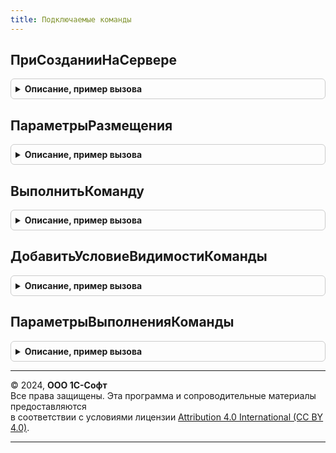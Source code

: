 ```yaml
---
title: Подключаемые команды
---
```



## ПриСозданииНаСервере
<details style="margin: 1em 0; padding: 0.5em; border: 1px solid #ccc; border-radius: 6px;">

<summary style="font-weight: bold; cursor: pointer;">Описание, пример вызова</summary>

```bsl

// Выводит подключенные команды в форме.
// Для вызова из обработчика формы ПриСозданииНаСервере.
//
// Если в форме несколько списков, то в обработчике формы ПриСозданииНаСервере
// следует разместить несколько вызовов этой процедуры с указанием параметра ПараметрыРазмещения.
// Параметр ПараметрыРазмещения также применяется, когда типы источников зависят от параметров открытия формы.
//
// Параметры:
//   Форма - ФормаКлиентскогоПриложения - форма, в которой необходимо разместить команды.
//   ПараметрыРазмещения - см. ПодключаемыеКоманды.ПараметрыРазмещения
//                       - Неопределено
//
Процедура ПриСозданииНаСервере(Форма, Знач ПараметрыРазмещения = Неопределено) Экспорт
```

Пример вызова
```bsl
ПодключаемыеКоманды.ПриСозданииНаСервере(Форма, ПараметрыРазмещения);
```
</details>

## ПараметрыРазмещения
<details style="margin: 1em 0; padding: 0.5em; border: 1px solid #ccc; border-radius: 6px;">

<summary style="font-weight: bold; cursor: pointer;">Описание, пример вызова</summary>

```bsl

// Конструктор одноименного параметра процедуры ПодключаемыеКоманды.ПриСозданииНаСервере.
//
// Возвращаемое значение:
//   Структура - параметры размещения подключаемых команд:
//       * Источники - ОписаниеТипов
//                   - Массив из ОбъектМетаданных - источники команд.
//           Используется для второстепенных списков, а также в формах объектов, не являющихся поставщиками
//           команд (обработки, общие формы).
//       * КоманднаяПанель - ГруппаФормы - командная панель или группа команд, в которой выводятся подменю.
//           Используется как родитель для создания подменю в случае их отсутствия.
//           Если не указан то в первую очередь ищется группа "ПодключаемыеКоманды".
//       * ПрефиксГрупп - Строка - добавка к именам подменю и имени командной панели.
//           Используется при необходимости префиксации групп с командами (в частности, когда в форме несколько таблиц).
//           В качестве префикса рекомендуется использовать имя таблицы формы, для которой выводятся команды.
//           Например, если ПрефиксГрупп = "СкладскиеДокументы" (имя второстепенной таблицы формы),
//           то используются подменю с именами "СкладскиеДокументыПодменюПечать", "СкладскиеДокументыПодменюОтчеты" и т.д.
//       * ВладелецКоманд - ДанныеФормыСтруктура, ТаблицаФормы - объект или элемент формы, для которого выводятся команды.
//
Функция ПараметрыРазмещения() Экспорт
```

Пример вызова
```bsl
Результат = ПодключаемыеКоманды.ПараметрыРазмещения() 
```
</details>

## ВыполнитьКоманду
<details style="margin: 1em 0; padding: 0.5em; border: 1px solid #ccc; border-radius: 6px;">

<summary style="font-weight: bold; cursor: pointer;">Описание, пример вызова</summary>

```bsl

// Обработчик команды формы, требующей контекстного вызова сервера.
//
// Параметры:
//   Форма - ФормаКлиентскогоПриложения - форма, из которой выполняется команда.
//   ПараметрыВызова - Структура
//   Источник - ТаблицаФормы
//            - ДанныеФормыСтруктура - объект или список формы с полем "Ссылка".
//   Результат - Структура - результат выполнения команды.
//
Процедура ВыполнитьКоманду(Знач Форма, Знач ПараметрыВызова, Знач Источник = Неопределено, Результат = Неопределено) Экспорт
```

Пример вызова
```bsl
ПодключаемыеКоманды.ВыполнитьКоманду(Форма, ПараметрыВызова, Источник, Результат);
```
</details>

## ДобавитьУсловиеВидимостиКоманды
<details style="margin: 1em 0; padding: 0.5em; border: 1px solid #ccc; border-radius: 6px;">

<summary style="font-weight: bold; cursor: pointer;">Описание, пример вызова</summary>

```bsl

// Задает условия видимости команды на форме в зависимости от контекста.
//
// Параметры:
//   Команда      - СтрокаТаблицыЗначений из см. УправлениеПечатью.СоздатьКоллекциюКомандПечати
//   Реквизит     - Строка                - имя реквизита объекта.
//   Значение     - Произвольный          - значение реквизита объекта. Параметр обязательный для всех видов
//                                          сравнения кроме Заполнено и НеЗаполнено.
//   ВидСравнения - ВидСравненияКомпоновкиДанных - вид сравнения значений.
//       Допустимо использовать следующие виды сравнения:
//         ВидСравненияКомпоновкиДанных.Равно,
//         ВидСравненияКомпоновкиДанных.НеРавно,
//         ВидСравненияКомпоновкиДанных.Заполнено,
//         ВидСравненияКомпоновкиДанных.НеЗаполнено,
//         ВидСравненияКомпоновкиДанных.ВСписке,
//         ВидСравненияКомпоновкиДанных.НеВСписке,
//         ВидСравненияКомпоновкиДанных.Больше,
//         ВидСравненияКомпоновкиДанных.Меньше,
//         ВидСравненияКомпоновкиДанных.БольшеИлиРавно,
//         ВидСравненияКомпоновкиДанных.МеньшеИлиРавно.
//       Значение по умолчанию - ВидСравненияКомпоновкиДанных.Равно.
//
Процедура ДобавитьУсловиеВидимостиКоманды(Команда, Реквизит, Значение = Неопределено, Знач ВидСравнения = Неопределено) Экспорт
```

Пример вызова
```bsl
ПодключаемыеКоманды.ДобавитьУсловиеВидимостиКоманды(Команда, Реквизит, Значение, ВидСравнения);
```
</details>

## ПараметрыВыполненияКоманды
<details style="margin: 1em 0; padding: 0.5em; border: 1px solid #ccc; border-radius: 6px;">

<summary style="font-weight: bold; cursor: pointer;">Описание, пример вызова</summary>

```bsl

// Свойства второго параметра обработчика подключаемой команды, выполняемой на сервере.
//
// Возвращаемое значение:
//  Структура:
//   * ОписаниеКоманды - Структура - состав свойств совпадает с колонками таблицы значений параметра Команды процедуры
///                                  ПодключаемыеКомандыПереопределяемый.ПриОпределенииКомандПодключенныхКОбъекту.
//                                   Ключевые свойства:
//      ** Идентификатор  - Строка - идентификатор команды.
//      ** Представление  - Строка - представление команды в форме.
//      ** Имя            - Строка - имя команды в форме.
//      ** ДополнительныеПараметры - Структура - дополнительные свойства, состав которых определяется видом
//                                   конкретной команды.
//   * Форма - ФормаКлиентскогоПриложения - форма, из которой вызвана команда.
//   * ЭтоФормаОбъекта - Булево - Истина, если команда вызвана из формы объекта.
//   * Источник - ТаблицаФормы
//              - ДанныеФормыСтруктура - объект или список формы с полем "Ссылка".
//
Функция ПараметрыВыполненияКоманды() Экспорт
```

Пример вызова
```bsl
Результат = ПодключаемыеКоманды.ПараметрыВыполненияКоманды() 
```
</details>

---

© 2024, **ООО 1С-Софт**  
Все права защищены. Эта программа и сопроводительные материалы предоставляются  
в соответствии с условиями лицензии [Attribution 4.0 International (CC BY 4.0)](https://creativecommons.org/licenses/by/4.0/legalcode).

---
